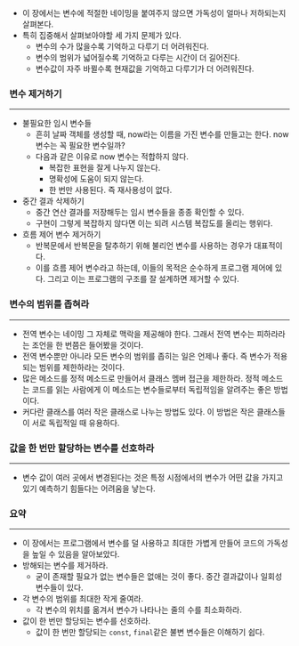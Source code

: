 - 이 장에서는 변수에 적절한 네이밍을 붙여주지 않으면 가독성이 얼마나 저하되는지 살펴본다.
- 특히 집중해서 살펴보아야할 세 가지 문제가 있다.
    - 변수의 수가 많을수록 기억하고 다루기 더 어려워진다.
    - 변수의 범위가 넓어질수록 기억하고 다루는 시간이 더 길어진다.
    - 변수값이 자주 바뀔수록 현재값을 기억하고 다루기가 더 어려워진다.

### 변수 제거하기

---

- 불필요한 임시 변수들
    - 흔히 날짜 객체를 생성할 때, now라는 이름을 가진 변수를 만들고는 한다. now 변수는 꼭 필요한 변수일까?
    - 다음과 같은 이유로 now 변수는 적합하지 않다.
        - 복잡한 표현을 잘게 나누지 않는다.
        - 명확성에 도움이 되지 않는다.
        - 한 번만 사용된다. 즉 재사용성이 없다.
- 중간 결과 삭제하기
    - 중간 연산 결과를 저장해두는 임시 변수들을 종종 확인할 수 있다.
    - 구현이 그렇게 복잡하지 않다면 이는 되려 시스템 복잡도를 올리는 행위다.
- 흐름 제어 변수 제거하기
    - 반복문에서 반복문을 탈추하기 위해 불리언 변수를 사용하는 경우가 대표적이다.
    - 이를 흐름 제어 변수라고 하는데, 이들의 목적은 순수하게 프로그램 제어에 있다. 그리고 이는 프로그램의 구조를 잘 설계하면 제거할 수 있다.

### 변수의 범위를 좁혀라

---

- 전역 변수는 네이밍 그 자체로 맥락을 제공해야 한다. 그래서 전역 변수는 피하라라는 조언을 한 번쯤은 들어봤을 것이다.
- 전역 변수뿐만 아니라 모든 변수의 범위를 좁히는 일은 언제나 좋다. 즉 변수가 적용되는 범위를 제한하라는 것이다.
- 많은 메소드를 정적 메소드로 만들어서 클래스 멤버 접근을 제한하라. 정적 메소드는 코드를 읽는 사람에게 이 메소드는 변수들로부터 독립적임을 알려주는 좋은 방법이다.
- 커다란 클래스를 여러 작은 클래스로 나누는 방법도 있다. 이 방법은 작은 클래스들이 서로 독립적일 때 유용하다.

### 값을 한 번만 할당하는 변수를 선호하라

---

- 변수 값이 여러 곳에서 변경된다는 것은 특정 시점에서의 변수가 어떤 값을 가지고 있기 예측하기 힘들다는 어려움을 낳는다.

### 요약

---

- 이 장에서는 프로그램에서 변수를 덜 사용하고 최대한 가볍게 만들어 코드의 가독성을 높일 수 있음을 알아보았다.
- 방해되는 변수를 제거하라.
    - 굳이 존재할 필요가 없는 변수들은 없애는 것이 좋다. 중간 결과값이나 일회성 변수들이 있다.
- 각 변수의 범위를 최대한 작게 줄여라.
    - 각 변수의 위치를 옮겨서 변수가 나타나는 줄의 수를 최소화하라.
- 값이 한 번만 할당되는 변수를 선호하라.
    - 값이 한 번만 할당되는 `const`, `final`같은 불변 변수들은 이해하기 쉽다.